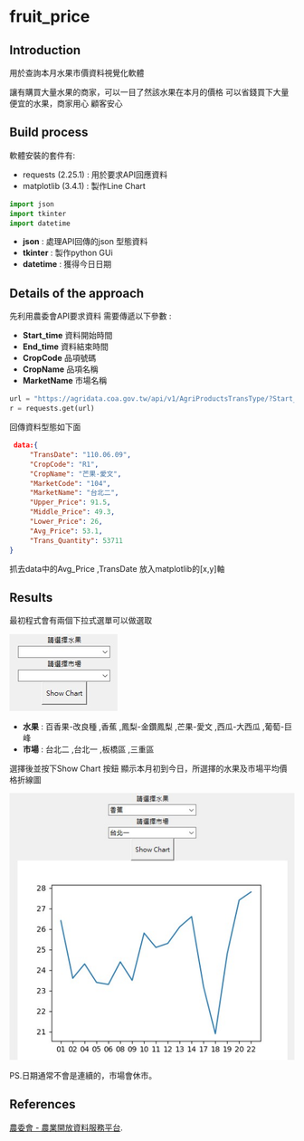 # fruit_price

## Introduction
用於查詢本月水果市價資料視覺化軟體

讓有購買大量水果的商家，可以一目了然該水果在本月的價格
可以省錢買下大量便宜的水果，商家用心 顧客安心

## Build process
軟體安裝的套件有:
* requests (2.25.1) : 用於要求API回應資料
* matplotlib (3.4.1) : 製作Line Chart
```python
import json
import tkinter
import datetime
```
* **json** : 處理API回傳的json 型態資料
* **tkinter** : 製作python GUi
* **datetime** : 獲得今日日期

## Details of the approach
先利用農委會API要求資料
需要傳遞以下參數 : 
* **Start_time** 資料開始時間
* **End_time**  資料結束時間
* **CropCode**  品項號碼
* **CropName**  品項名稱
* **MarketName**  市場名稱
```python
url = "https://agridata.coa.gov.tw/api/v1/AgriProductsTransType/?Start_time=110."+month+".01&End_time=110."+month+"."+day+"&CropCode="+CropCodes[numc]+"&CropName="+CropNames[numc]+"&MarketName="+MarketNames[numm]
r = requests.get(url)
```
回傳資料型態如下面
```json
 data:{
     "TransDate": "110.06.09",
     "CropCode": "R1",
     "CropName": "芒果-愛文",
     "MarketCode": "104",
     "MarketName": "台北二",
     "Upper_Price": 91.5,
     "Middle_Price": 49.3,
     "Lower_Price": 26,
     "Avg_Price": 53.1,
     "Trans_Quantity": 53711
}
```
抓去data中的Avg_Price ,TransDate
放入matplotlib的[x,y]軸

## Results
最初程式會有兩個下拉式選單可以做選取

![image](https://github.com/yachen9991/fruit_price/blob/main/img/combobox.jpg)

* **水果** : 百香果-改良種 ,香蕉 ,鳳梨-金鑽鳳梨 ,芒果-愛文 ,西瓜-大西瓜 ,葡萄-巨峰
* **市場** : 台北二 ,台北一 ,板橋區 ,三重區

選擇後並按下Show Chart 按鈕
顯示本月初到今日，所選擇的水果及市場平均價格折線圖

![image](https://github.com/yachen9991/fruit_price/blob/main/img/result2.jpg)

PS.日期通常不會是連續的，市場會休市。
## References
[農委會 - 農業開放資料服務平台](https://agridata.coa.gov.tw/api.aspx#operations-tag-%E4%BA%A4%E6%98%93%E8%A1%8C%E6%83%85).

